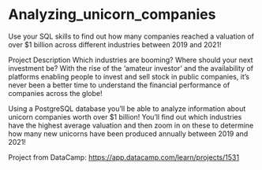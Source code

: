 # Analyzing_unicorn_companies
Use your SQL skills to find out how many companies reached a valuation of over $1 billion across different industries between 2019 and 2021!

Project Description
Which industries are booming? Where should your next investment be? With the rise of the ‘amateur investor’ and the availability of platforms enabling people to invest and sell stock in public companies, it’s never been a better time to understand the financial performance of companies across the globe!

Using a PostgreSQL database you’ll be able to analyze information about unicorn companies worth over $1 billion! You’ll find out which industries have the highest average valuation and then zoom in on these to determine how many new unicorns have been produced annually between 2019 and 2021!

Project from DataCamp: https://app.datacamp.com/learn/projects/1531
